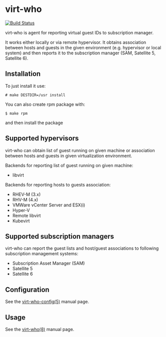 # virt-who

[![Build Status](https://travis-ci.org/candlepin/virt-who.svg?branch=main)](https://travis-ci.org/candlepin/virt-who)

virt-who is agent for reporting virtual guest IDs to subscription manager.

It works either locally or via remote hypervisor. It obtains association between hosts and guests in the given environment (e.g. hypervisor or local system) and then reports it to the subscription manager (SAM, Satellite 5, Satellite 6).


## Installation

To just install it use:

```
# make DESTDIR=/usr install
```

You can also create rpm package with:

```
$ make rpm
```

and then install the package


## Supported hypervisors

virt-who can obtain list of guest running on given machine or association between hosts and guests in given virtualization environment.

Backends for reporting list of guest running on given machine:
* libvirt

Backends for reporting hosts to guests association:
* RHEV-M (3.x)
* RHV-M (4.x)
* VMWare vCenter Server and ESX(i)
* Hyper-V
* Remote libvirt
* Kubevirt


## Supported subscription managers

virt-who can report the guest lists and host/guest associations to following subscription management systems:

* Subscription Asset Manager (SAM)
* Satellite 5
* Satellite 6


## Configuration


See the [virt-who-config(5)](virt-who-config.5) manual page.

## Usage

See the [virt-who(8)](virt-who.8) manual page.
